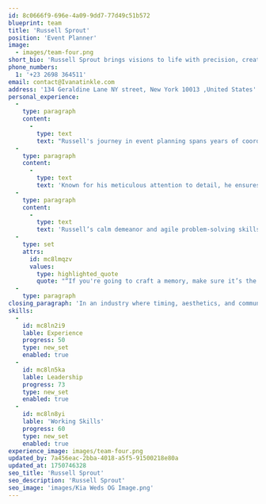 ```yaml
---
id: 8c0666f9-696e-4a09-9dd7-77d49c51b572
blueprint: team
title: 'Russell Sprout'
position: 'Event Planner'
image:
  - images/team-four.png
short_bio: 'Russell Sprout brings visions to life with precision, creativity, and unmatched energy. With a flair for organizing seamless, memorable events, he turns every occasion—big or small—into an unforgettable experience for guests and clients alike.'
phone_numbers:
  1: '+23 2698 364511'
email: contact@Ivanatinkle.com
address: '134 Geraldine Lane NY street, New York 10013 ,United States'
personal_experience:
  -
    type: paragraph
    content:
      -
        type: text
        text: "Russell's journey in event planning spans years of coordinating everything from corporate functions and product launches to lavish weddings and intimate gatherings. His expertise lies not just in logistics, but in crafting experiences that resonate long after the event ends."
  -
    type: paragraph
    content:
      -
        type: text
        text: 'Known for his meticulous attention to detail, he ensures that every aspect—from venue to lighting to guest flow—is executed flawlessly. He works closely with clients to understand their goals and infuses each event with meaning, emotion, and innovation.'
  -
    type: paragraph
    content:
      -
        type: text
        text: 'Russell’s calm demeanor and agile problem-solving skills make him a trusted partner in even the most demanding planning scenarios.'
  -
    type: set
    attrs:
      id: mc8lmqzv
      values:
        type: highlighted_quote
        quote: "“If you're going to craft a memory, make sure it’s the kind they’ll talk about for years.”"
  -
    type: paragraph
closing_paragraph: 'In an industry where timing, aesthetics, and communication matter most, Russell stands out by mastering them all. His events don’t just impress—they inspire. With Russell Sprout at the helm, every celebration becomes a reflection of excellence, vision, and joy.'
skills:
  -
    id: mc8ln2i9
    lable: Experience
    progress: 50
    type: new_set
    enabled: true
  -
    id: mc8ln5ka
    lable: Leadership
    progress: 73
    type: new_set
    enabled: true
  -
    id: mc8ln8yi
    lable: 'Working Skills'
    progress: 60
    type: new_set
    enabled: true
experience_image: images/team-four.png
updated_by: 7a456eac-2bba-4018-a5f5-91500218e80a
updated_at: 1750746328
seo_title: 'Russell Sprout'
seo_description: 'Russell Sprout'
seo_image: 'images/Kia Weds OG Image.png'
---
```

